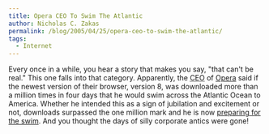 ```yaml
---
title: Opera CEO To Swim The Atlantic
author: Nicholas C. Zakas
permalink: /blog/2005/04/25/opera-ceo-to-swim-the-atlantic/
tags:
  - Internet
---
```

Every once in a while, you hear a story that makes you say, "that can't be real." This one falls into that category. Apparently, the <acronym title="Chief Executive Officer">CEO</acronym> of <a href="http://www.opera.com" rel="external" title="Opera">Opera</a> said if the newest version of their browser, version 8, was downloaded more than a million times in four days that he would swim across the Atlantic Ocean to America. Whether he intended this as a sign of jubilation and excitement or not, downloads surpassed the one million mark and he is now <a href="http://www.opera.com/swim/" rel="external" title="The 1 Million Download Challenge">preparing for the swim</a>. And you thought the days of silly corporate antics were gone!
